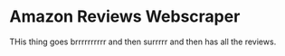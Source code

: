 # Amazon Reviews Webscraper

THis thing goes brrrrrrrrrr and then surrrrr and then has all the reviews.
